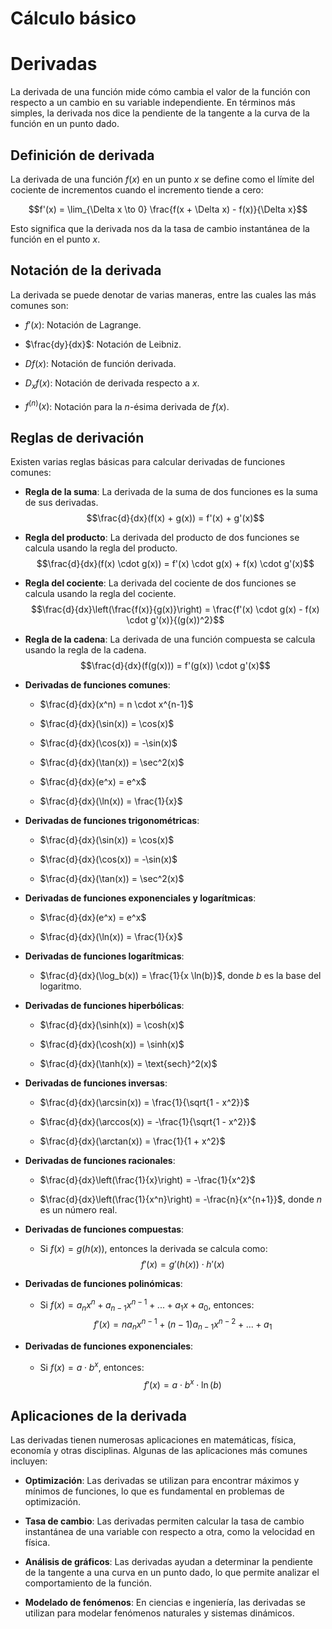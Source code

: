 # Cálculo básico

# Derivadas

La derivada de una función mide cómo cambia el valor de la función con respecto a un cambio en su variable independiente. En términos más simples, la derivada nos dice la pendiente de la tangente a la curva de la función en un punto dado.

## Definición de derivada

La derivada de una función $f(x)$ en un punto $x$ se define como el límite del cociente de incrementos cuando el incremento tiende a cero:

$$f'(x) = \lim_{\Delta x \to 0} \frac{f(x + \Delta x) - f(x)}{\Delta x}$$

Esto significa que la derivada nos da la tasa de cambio instantánea de la función en el punto $x$.

## Notación de la derivada

La derivada se puede denotar de varias maneras, entre las cuales las más comunes son:

- $f'(x)$: Notación de Lagrange.

- $\frac{dy}{dx}$: Notación de Leibniz.

- $Df(x)$: Notación de función derivada.

- $D_x f(x)$: Notación de derivada respecto a $x$.

- $f^{(n)}(x)$: Notación para la $n$-ésima derivada de $f(x)$.

## Reglas de derivación

Existen varias reglas básicas para calcular derivadas de funciones comunes:

- **Regla de la suma**: La derivada de la suma de dos funciones es la suma de sus derivadas.
$$\frac{d}{dx}(f(x) + g(x)) = f'(x) + g'(x)$$

- **Regla del producto**: La derivada del producto de dos funciones se calcula usando la regla del producto.
$$\frac{d}{dx}(f(x) \cdot g(x)) = f'(x) \cdot g(x) + f(x) \cdot g'(x)$$

- **Regla del cociente**: La derivada del cociente de dos funciones se calcula usando la regla del cociente.
$$\frac{d}{dx}\left(\frac{f(x)}{g(x)}\right) = \frac{f'(x) \cdot g(x) - f(x) \cdot g'(x)}{(g(x))^2}$$

- **Regla de la cadena**: La derivada de una función compuesta se calcula usando la regla de la cadena.
$$\frac{d}{dx}(f(g(x))) = f'(g(x)) \cdot g'(x)$$

- **Derivadas de funciones comunes**:

  - $\frac{d}{dx}(x^n) = n \cdot x^{n-1}$
  
  - $\frac{d}{dx}(\sin(x)) = \cos(x)$
  
  - $\frac{d}{dx}(\cos(x)) = -\sin(x)$
  
  - $\frac{d}{dx}(\tan(x)) = \sec^2(x)$
  
  - $\frac{d}{dx}(e^x) = e^x$
  
  - $\frac{d}{dx}(\ln(x)) = \frac{1}{x}$

- **Derivadas de funciones trigonométricas**:
  
  - $\frac{d}{dx}(\sin(x)) = \cos(x)$
  
  - $\frac{d}{dx}(\cos(x)) = -\sin(x)$
  
  - $\frac{d}{dx}(\tan(x)) = \sec^2(x)$

- **Derivadas de funciones exponenciales y logarítmicas**:
  
  - $\frac{d}{dx}(e^x) = e^x$
  
  - $\frac{d}{dx}(\ln(x)) = \frac{1}{x}$

- **Derivadas de funciones logarítmicas**:

  - $\frac{d}{dx}(\log_b(x)) = \frac{1}{x \ln(b)}$, donde $b$ es la base del logaritmo.
  
- **Derivadas de funciones hiperbólicas**:
  
  - $\frac{d}{dx}(\sinh(x)) = \cosh(x)$
  
  - $\frac{d}{dx}(\cosh(x)) = \sinh(x)$
  
  - $\frac{d}{dx}(\tanh(x)) = \text{sech}^2(x)$
  
- **Derivadas de funciones inversas**:
  
  - $\frac{d}{dx}(\arcsin(x)) = \frac{1}{\sqrt{1 - x^2}}$
  
  - $\frac{d}{dx}(\arccos(x)) = -\frac{1}{\sqrt{1 - x^2}}$
  
  - $\frac{d}{dx}(\arctan(x)) = \frac{1}{1 + x^2}$
  
- **Derivadas de funciones racionales**:
  
  - $\frac{d}{dx}\left(\frac{1}{x}\right) = -\frac{1}{x^2}$
  
  - $\frac{d}{dx}\left(\frac{1}{x^n}\right) = -\frac{n}{x^{n+1}}$, donde $n$ es un número real.
  
- **Derivadas de funciones compuestas**:
  
  - Si $f(x) = g(h(x))$, entonces la derivada se calcula como:
$$f'(x) = g'(h(x)) \cdot h'(x)$$

- **Derivadas de funciones polinómicas**:
  
  - Si $f(x) = a_n x^n + a_{n-1} x^{n-1} + ... + a_1 x + a_0$, entonces:
$$f'(x) = n a_n x^{n-1} + (n-1) a_{n-1} x^{n-2} + ... + a_1$$

- **Derivadas de funciones exponenciales**:

  - Si $f(x) = a \cdot b^x$, entonces:
$$f'(x) = a \cdot b^x \cdot \ln(b)$$



## Aplicaciones de la derivada

Las derivadas tienen numerosas aplicaciones en matemáticas, física, economía y otras disciplinas. Algunas de las aplicaciones más comunes incluyen:

- **Optimización**: Las derivadas se utilizan para encontrar máximos y mínimos de funciones, lo que es fundamental en problemas de optimización.

- **Tasa de cambio**: Las derivadas permiten calcular la tasa de cambio instantánea de una variable con respecto a otra, como la velocidad en física.

- **Análisis de gráficos**: Las derivadas ayudan a determinar la pendiente de la tangente a una curva en un punto dado, lo que permite analizar el comportamiento de la función.

- **Modelado de fenómenos**: En ciencias e ingeniería, las derivadas se utilizan para modelar fenómenos naturales y sistemas dinámicos.